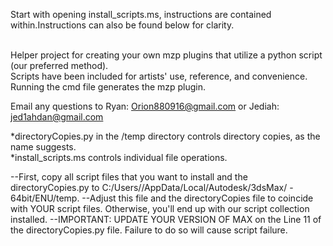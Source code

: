 Start with opening install_scripts.ms, instructions are contained within.Instructions can also be found below for clarity.<br><br>

Helper project for creating your own mzp plugins that utilize a python script (our preferred method). <br>
Scripts have been included for artists' use, reference, and convenience. <br>
Running the cmd file generates the mzp plugin. <br>

Email any questions to Ryan: Orion880916@gmail.com or Jediah: jed1ahdan@gmail.com

*directoryCopies.py in the /temp directory controls directory copies, as the name suggests.<BR>
*install_scripts.ms controls individual file operations.

--First, copy all script files that you want to install and the directoryCopies.py to C:/Users/<User>/AppData/Local/Autodesk/3dsMax/<Version> - 64bit/ENU/temp.
--Adjust this file and the directoryCopies file to coincide with YOUR script files. Otherwise, you'll end up with our script collection installed.
--IMPORTANT: UPDATE YOUR VERSION OF MAX on the Line 11 of the directoryCopies.py file. Failure to do so will cause script failure.

